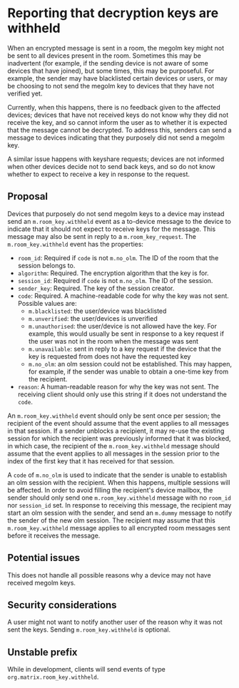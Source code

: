 # Reporting that decryption keys are withheld

When an encrypted message is sent in a room, the megolm key might not be
sent to all devices present in the room. Sometimes this may be inadvertent (for
example, if the sending device is not aware of some devices that have joined),
but some times, this may be purposeful.  For example, the sender may have
blacklisted certain devices or users, or may be choosing to not send the megolm
key to devices that they have not verified yet.

Currently, when this happens, there is no feedback given to the affected
devices; devices that have not received keys do not know why they did not
receive the key, and so cannot inform the user as to whether it is expected
that the message cannot be decrypted.  To address this, senders can send a
message to devices indicating that they purposely did not send a megolm
key.

A similar issue happens with keyshare requests; devices are not informed when
other devices decide not to send back keys, and so do not know whether to
expect to receive a key in response to the request.

## Proposal

Devices that purposely do not send megolm keys to a device may instead send an
`m.room_key.withheld` event as a to-device message to the device to indicate
that it should not expect to receive keys for the message.  This message may
also be sent in reply to a `m.room_key_request`.  The `m.room_key.withheld` event has
the properties:

- `room_id`: Required if `code` is not `m.no_olm`. The ID of the room that the
  session belongs to.
- `algorithm`: Required. The encryption algorithm that the key is for.
- `session_id`: Required if `code` is not `m.no_olm`. The ID of the session.
- `sender_key`: Required.  The key of the session creator.
- `code`: Required.  A machine-readable code for why the key was not sent.
  Possible values are:
  - `m.blacklisted`: the user/device was blacklisted
  - `m.unverified`: the user/devices is unverified
  - `m.unauthorised`: the user/device is not allowed have the key.  For
    example, this would usually be sent in response to a key request if the
    user was not in the room when the message was sent
  - `m.unavailable`: sent in reply to a key request if the device that the key
    is requested from does not have the requested key
  - `m.no_olm`: an olm session could not be established.  This may happen, for
    example, if the sender was unable to obtain a one-time key from the
    recipient.
- `reason`: A human-readable reason for why the key was not sent.  The
  receiving client should only use this string if it does not understand the
  `code`.

An `m.room_key.withheld` event should only be sent once per session; the
recipient of the event should assume that the event applies to all messages in
that session.  If a sender unblocks a recipient, it may re-use the existing
session for which the recipient was previously informed that it was blocked, in
which case, the recipient of the `m.room_key.withheld` message should assume
that the event applies to all messages in the session prior to the index of the
first key that it has received for that session.

A `code` of `m.no_olm` is used to indicate that the sender is unable to
establish an olm session with the recipient.  When this happens, multiple
sessions will be affected.  In order to avoid filling the recipient's device
mailbox, the sender should only send one `m.room_key.withheld` message with no
`room_id` nor `session_id` set.  In response to receiving this message, the
recipient may start an olm session with the sender, and send an `m.dummy`
message to notify the sender of the new olm session.  The recipient may assume
that this `m.room_key.withheld` message applies to all encrypted room messages
sent before it receives the message.

## Potential issues

This does not handle all possible reasons why a device may not have received
megolm keys.

## Security considerations

A user might not want to notify another user of the reason why it was not sent
the keys.  Sending `m.room_key.withheld` is optional.

## Unstable prefix

While in development, clients will send events of type
`org.matrix.room_key.withheld`.
